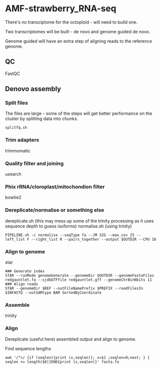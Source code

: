 # AMF-strawberry_RNA-seq

There's no transciptome for the octoploid - will need to build one.

Two transcriptomes will be built - de novo and genome guided de novo. 

Genome guided will have an extra step of aligning reads to the reference genome.

## QC
FastQC
## Denovo assembly

### Split files
The files are large - some of the steps will get better performance on the cluster by splitting data into chunks.
```shell
splitfq.sh 
```
### Trim adapters
trimmomatic
### Quality filter and joining
usearch
### Phix rRNA/cloroplast/mitochondion filter
bowtie2 
### Dereplicate/normalise or something else
dereplicate.sh (this may mess up some of the trinity processing as it uses sequence depth to guess isoforms)
normalise.sh (using trinity)
```
PIPELINE.sh -c normalise --seqType fa --JM 32G --max_cov 25 --left_list F --right_list R --pairs_together --output $OUTDIR --CPU 16 
```


### Align to genome
star 
```
### Generate index
STAR --runMode genomeGenerate --genomeDir $OUTDIR --genomeFastaFiles redgauntlet.fa --sjdbGTFfile redgauntlet.gff --genomeChrBinNbits 11
### Align reads
STAR --genomeDir $REF --outFileNamePrefix $PREFIX --readFilesIn $INFASTQ --outSAMtype BAM SortedByCoordinate  
```

### Assemble
trinity
### Align
Dereplicate (useful here) assembled output and align to genome.

Find sequence lengths
```
awk '/^>/ {if (seqlen){print (x,seqlen)}; x=$1 ;seqlen=0;next; } { seqlen += length($0)}END{print (x,seqlen)}' fasta.fa
```


